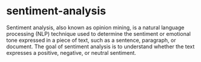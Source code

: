 # sentiment-analysis
Sentiment analysis, also known as opinion mining, is a natural language processing (NLP) technique used to determine the sentiment or emotional tone expressed in a piece of text, such as a sentence, paragraph, or document. The goal of sentiment analysis is to understand whether the text expresses a positive, negative, or neutral sentiment.
